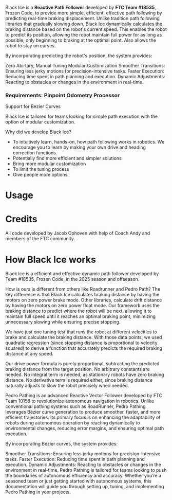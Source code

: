 Black Ice is a **Reactive Path Follower** developed by __FTC Team #18535__, Frozen Code, to provide more simple, efficient, effective path following by predicting real-time braking displacement. Unlike tradition path following libraries that gradually slowing down, Black Ice dynamically calculates the braking distance based on the robot's current speed. This enables the robot to predict its position, allowing the robot maintain full power for as long as possible, only beginning to braking at the optimal point. Also allows the robot to stay on curves.

By incorporating predicting the robot's position, the system provides:

Zero Abirtary, Manual Tuning
Modular Customization
Smoother Transitions: Ensuring less jerky motions for precision-intensive tasks.
Faster Execution: Reducing time spent in path planning and execution.
Dynamic Adjustments: Reacting to obstacles or changes in the environment in real-time.

### Requirements: Pinpoint Odometry Processor

Support for Bezier Curves

Black Ice is tailored for teams looking for simple path execution with the option of modular customization.

Why did we develop Black Ice?
- To intuitively learn, hands-on, how path following works in robotics. We encourage you to learn by making your own drive and heading correction functions.
- Potentially find more efficient and simpler solutions
- Bring more modular customization
- To limit the tuning process
- Give people more options

# Usage

# Credits
All code developed by Jacob Ophoven with help of Coach Andy and members of the FTC community.


# How Black Ice works
Black Ice is a efficient and effective dynamic path follower developed by Team #18535, Frozen Code, in the 2025 season and offseason.

How is ours is different from others like Roadrunner and Pedro Path? The key difference is that Black Ice calculates braking distance by having the motors on zero power brake mode. Other libraries, calculate drift distance by having the motors on zero power float mode. Our framework uses the braking distance to predict where the robot will be next, allowing it to maintain full speed until it reaches an optimal braking point, minimizing unnecessary slowing while ensuring precise stopping.

We have just one tuning test that runs the robot at different velocities to brake and calculate the braking distance. With those data points, we used quadratic regression (since stopping distance is proportional to velocity squared) to derive a function that accurately predicts the required braking distance at any speed.

Our drive power formula is purely proportional, subtracting the predicted braking distance from the target position. No arbitrary constants are needed. No integral term is needed, as stationary robots have zero braking distance. No derivative term is required either, since braking distance naturally adjusts to slow the robot precisely when needed.

Pedro Pathing is an advanced Reactive Vector Follower developed by FTC Team 10158 to revolutionize autonomous navigation in robotics. Unlike conventional pathing systems such as RoadRunner, Pedro Pathing leverages Bézier curve generation to produce smoother, faster, and more efficient trajectories. Its primary focus is on enhancing the adaptability of robots during autonomous operation by reacting dynamically to environmental changes, reducing error margins, and ensuring optimal path execution.

By incorporating Bézier curves, the system provides:

Smoother Transitions: Ensuring less jerky motions for precision-intensive tasks. Faster Execution: Reducing time spent in path planning and execution. Dynamic Adjustments: Reacting to obstacles or changes in the environment in real-time. Pedro Pathing is tailored for teams looking to push the boundaries of autonomous efficiency and accuracy. Whether you’re a seasoned team or just getting started with autonomous systems, this documentation will guide you through setting up, tuning, and implementing Pedro Pathing in your projects.